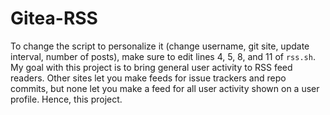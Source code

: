 # Gitea-RSS
To change the script to personalize it (change username, git site, update interval, number of posts), make sure to edit lines 4, 5, 8, and 11 of `rss.sh`.\
My goal with this project is to bring general user activity to RSS feed readers. Other sites let you make feeds for issue trackers and repo commits, but none let you make a feed for all user activity shown on a user profile. Hence, this project.
